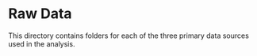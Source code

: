 # Raw Data

This directory contains folders for each of the three primary data sources used in the analysis.